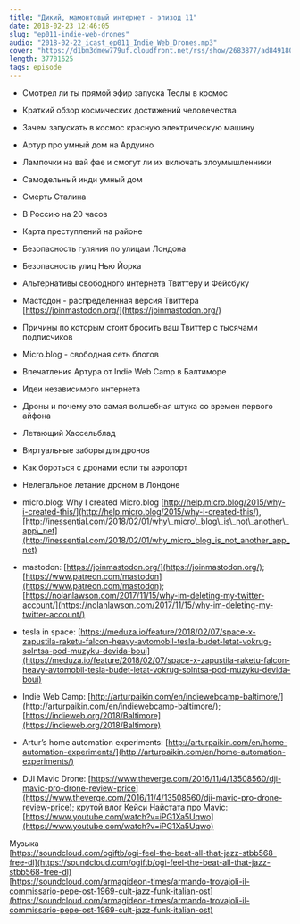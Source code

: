 ```yaml
---
title: "Дикий, мамонтовый интернет - эпизод 11"
date: 2018-02-23 12:46:05
slug: "ep011-indie-web-drones"
audio: "2018-02-22_icast_ep011_Indie_Web_Drones.mp3"
cover: "https://d1bm3dmew779uf.cloudfront.net/rss/show/2683877/ad8491808fd5d2fad6e14f544462250a.png"
length: 37701625
tags: episode
---
```

*  Смотрел ли ты прямой эфир запуска Теслы в космос  
*  Краткий обзор космических достижений человечества  
*  Зачем запускать в космос красную электрическую машину  
*  Артур про умный дом на Ардуино  
*  Лампочки на вай фае и смогут ли их включать злоумышленники  
*  Самодельный инди умный дом  
*  Смерть Сталина  
*  В Россию на 20 часов  
*  Карта преступлений на районе  
*  Безопасность гуляния по улицам Лондона  
*  Безопасность улиц Нью Йорка  
*  Альтернативы свободного интернета Твиттеру и Фейсбуку  
*  Мастодон - распределенная версия Твиттера [https://joinmastodon.org/](https://joinmastodon.org/)  
*  Причины по которым стоит бросить ваш Твиттер с тысячами подписчиков  
*  Micro.blog - свободная сеть блогов  
*  Впечатления Артура от Indie Web Camp в Балтиморе  
*  Идеи независимого интернета  
*  Дроны и почему это самая волшебная штука со времен первого айфона  
*  Летающий Хассельблад  
*  Виртуальные заборы для дронов  
*  Как бороться с дронами если ты аэропорт  
*  Нелегальное летание дроном в Лондоне  
  
* micro.blog: Why I created Micro.blog [http://help.micro.blog/2015/why-i-created-this/](http://help.micro.blog/2015/why-i-created-this/), [http://inessential.com/2018/02/01/why\_micro\_blog\_is\_not\_another\_app\_net](http://inessential.com/2018/02/01/why_micro_blog_is_not_another_app_net)  
* mastodon: [https://joinmastodon.org/](https://joinmastodon.org/); [https://www.patreon.com/mastodon](https://www.patreon.com/mastodon); [https://nolanlawson.com/2017/11/15/why-im-deleting-my-twitter-account/](https://nolanlawson.com/2017/11/15/why-im-deleting-my-twitter-account/)  
* tesla in space: [https://meduza.io/feature/2018/02/07/space-x-zapustila-raketu-falcon-heavy-avtomobil-tesla-budet-letat-vokrug-solntsa-pod-muzyku-devida-boui](https://meduza.io/feature/2018/02/07/space-x-zapustila-raketu-falcon-heavy-avtomobil-tesla-budet-letat-vokrug-solntsa-pod-muzyku-devida-boui)  
* Indie Web Camp: [http://arturpaikin.com/en/indiewebcamp-baltimore/](http://arturpaikin.com/en/indiewebcamp-baltimore/); [https://indieweb.org/2018/Baltimore](https://indieweb.org/2018/Baltimore)  
* Artur’s home automation experiments: [http://arturpaikin.com/en/home-automation-experiments/](http://arturpaikin.com/en/home-automation-experiments/)  
* DJI Mavic Drone: [https://www.theverge.com/2016/11/4/13508560/dji-mavic-pro-drone-review-price](https://www.theverge.com/2016/11/4/13508560/dji-mavic-pro-drone-review-price); крутой влог Кейси Найстата про Mavic: [https://www.youtube.com/watch?v=iPG1Xa5Uqwo](https://www.youtube.com/watch?v=iPG1Xa5Uqwo)  
  
Музыка  
[https://soundcloud.com/ogiftb/ogi-feel-the-beat-all-that-jazz-stbb568-free-dl](https://soundcloud.com/ogiftb/ogi-feel-the-beat-all-that-jazz-stbb568-free-dl)  
[https://soundcloud.com/armagideon-times/armando-trovajoli-il-commissario-pepe-ost-1969-cult-jazz-funk-italian-ost](https://soundcloud.com/armagideon-times/armando-trovajoli-il-commissario-pepe-ost-1969-cult-jazz-funk-italian-ost)
